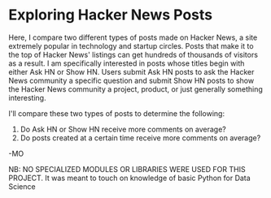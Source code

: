 # Exploring Hacker News Posts

Here, I compare two different types of posts made on Hacker News, a site extremely popular in technology and startup circles. Posts that make it to the top of Hacker News' listings can get hundreds of thousands of visitors as a result. I am specifically interested in posts whose titles begin with either Ask HN or Show HN. Users submit Ask HN posts to ask the Hacker News community a specific question and submit Show HN posts to show the Hacker News community a project, product, or just generally something interesting.

I'll compare these two types of posts to determine the following:

1. Do Ask HN or Show HN receive more comments on average?
2. Do posts created at a certain time receive more comments on average?

-MO

NB: NO SPECIALIZED MODULES OR LIBRARIES WERE USED FOR THIS PROJECT. 
It was meant to touch on knowledge of basic Python for Data Science 

